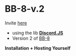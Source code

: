 

# BB-8-v.2

Invite <a href="https://discordapp.com/oauth2/authorize?client_id=251715073553203200&scope=bot&permissions=32014">here</a>


- using the lib <a href="https://discord.js.org/#/"  target="_blank"><strong>Discord.JS</strong></a>
- Version 2 of <a href="https://github.com/YaBoyWonder/BB-8-Bot">BB-8</a>

**Installation + Hosting Yourself**




